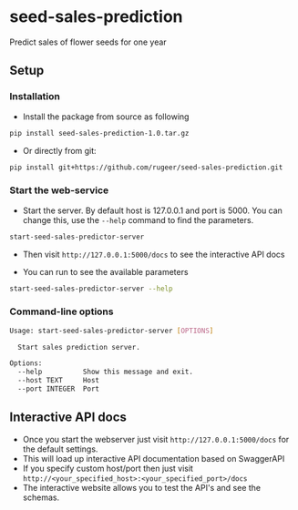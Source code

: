 # seed-sales-prediction
Predict sales of flower seeds for one year

## Setup

### Installation


- Install the package from source as following

```bash
pip install seed-sales-prediction-1.0.tar.gz
```

- Or directly from git:

```bash
pip install git+https://github.com/rugeer/seed-sales-prediction.git
```


### Start the web-service

- Start the server. By default host is 127.0.0.1 and port is 5000. You can change this, use the `--help` command to find
the parameters.

```bash
start-seed-sales-predictor-server 
```

- Then visit `http://127.0.0.1:5000/docs` to see the interactive API docs 

- You can run to see the available parameters 

```bash 
start-seed-sales-predictor-server --help
```

### Command-line options

```bash
Usage: start-seed-sales-predictor-server [OPTIONS]

  Start sales prediction server.

Options:
  --help          Show this message and exit.
  --host TEXT     Host
  --port INTEGER  Port
```

## Interactive API docs

- Once you start the webserver just visit `http://127.0.0.1:5000/docs` for the default settings. 
- This will load up interactive API documentation based on SwaggerAPI
- If you specify custom host/port then just visit `http://<your_specified_host>:<your_specified_port>/docs`
- The interactive website allows you to test the API's and see the schemas. 